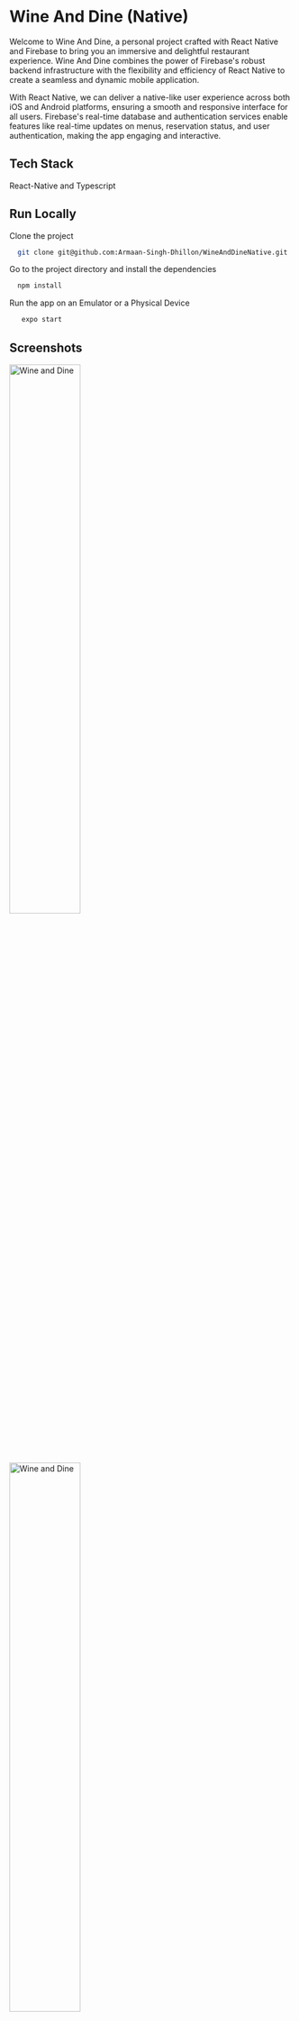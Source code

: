 # Wine And Dine (Native)


Welcome to Wine And Dine, a personal project crafted with React Native and Firebase to bring you an immersive and delightful restaurant experience. Wine And Dine combines the power of Firebase's robust backend infrastructure with the flexibility and efficiency of React Native to create a seamless and dynamic mobile application.

With React Native, we can deliver a native-like user experience across both iOS and Android platforms, ensuring a smooth and responsive interface for all users. Firebase's real-time database and authentication services enable features like real-time updates on menus, reservation status, and user authentication, making the app engaging and interactive.



## Tech Stack

React-Native and Typescript


## Run Locally

Clone the project

```bash
  git clone git@github.com:Armaan-Singh-Dhillon/WineAndDineNative.git
```

Go to the project directory and install the dependencies

```bash
  npm install
```

Run the app on an Emulator or a Physical Device

```bash
   expo start
```



## Screenshots


<img src="screenshots/Screenshot_1688304816.png" alt="Wine and Dine" style="width: 50%;" />
<img src="screenshots/Screenshot_1688304830.png" alt="Wine and Dine" style="width: 50%;" />
<img src="screenshots/Screenshot_1688304839.png" alt="Wine and Dine" style="width: 50%;" />
<img src="screenshots/Screenshot_1688304843.png" alt="Wine and Dine" style="width: 50%;" />
<img src="screenshots/Screenshot_1688304856.png" alt="Wine and Dine" style="width: 50%;" />
<img src="screenshots/Screenshot_1688304866.png" alt="Wine and Dine" style="width: 50%;" />
<img src="screenshots/Screenshot_1688304869.png" alt="Wine and Dine" style="width: 50%;" />
<img src="screenshots/Screenshot_1688304884.png" alt="Wine and Dine" style="width: 50%;" />
<img src="screenshots/Screenshot_1688304899.png" alt="Wine and Dine" style="width: 50%;" />
<img src="screenshots/Screenshot_1688304905.png" alt="Wine and Dine" style="width: 50%;" />
<img src="screenshots/Screenshot_1688304909.png" alt="Wine and Dine" style="width: 50%;" />
<img src="screenshots/Screenshot_1688304913.png" alt="Wine and Dine" style="width: 50%;" />
<img src="screenshots/Screenshot_1688304922.png" alt="Wine and Dine" style="width: 50%;" />
<img src="screenshots/Screenshot_1688304934.png" alt="Wine and Dine" style="width: 50%;" />
<img src="screenshots/Screenshot_1688304952.png" alt="Wine and Dine" style="width: 50%;" />
<img src="screenshots/Screenshot_1688304959.png" alt="Wine and Dine" style="width: 50%;" />
<img src="screenshots/Screenshot_1688304965.png" alt="Wine and Dine" style="width: 50%;" />
<img src="screenshots/Screenshot_1688304980.png" alt="Wine and Dine" style="width: 50%;" />
<img src="screenshots/Screenshot_1688304984.png" alt="Wine and Dine" style="width: 50%;" />

## Color Reference

| Color            | Hex                                                              |
| ---------------- | ---------------------------------------------------------------- |
| Background Color | ![#000](https://via.placeholder.com/10/000?text=+) #000          |
| Borders          | ![#dcc87a](https://via.placeholder.com/10/dcc87a?text=+) #dcc87a |
| Text Color       | ![#fff](https://via.placeholder.com/10/fff?text=+) #fff          |

## Features

- The mobile application is built using React Native, a popular framework that allows for cross-platform development, enabling the app to work on both iOS and Android devices.
- React Navigation is used to implement smooth screen transitions and navigation within the mobile app, providing a seamless user experience.
- Firebase Cloud Storage is utilized to store and serve images and other media files in the mobile app, ensuring efficient retrieval and delivery of assets.
- Firebase Firestore SDK is integrated into the app to manage and synchronize real-time data, providing users with up-to-date information and a seamless experience.
- Firestore SDK for real-time data synchronization and efficient data management
- Firebase Authentication is implemented to allow users to securely sign in to the mobile app, ensuring that only authorized users can access certain features or data.
- React Native's navigation system and conditional rendering are used to handle different app screens and layouts based on user interactions, allowing for dynamic content delivery.


## Support

For support, email dhillonarmaan2004@mail.com

## Developer

- [@Armaan-Singh-Dhillon](https://github.com/Armaan-Singh-Dhillon)

